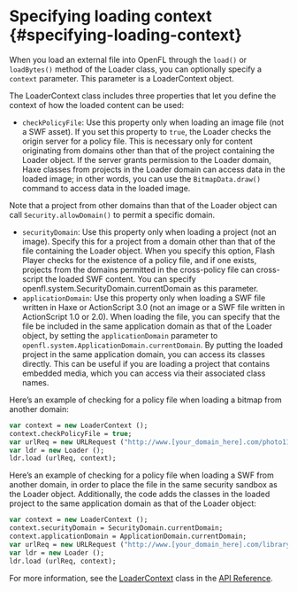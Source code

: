 # Specifying loading context {#specifying-loading-context}

When you load an external file into OpenFL through the `load()` or `loadBytes()` method of the Loader class, you can optionally specify a `context` parameter. This parameter is a LoaderContext object.

The LoaderContext class includes three properties that let you define the context of how the loaded content can be used:

*   `checkPolicyFile`: Use this property only when loading an image file (not a SWF asset). If you set this property to `true`, the Loader checks the origin server for a policy file. This is necessary only for content originating from domains other than that of the project containing the Loader object. If the server grants permission to the Loader domain, Haxe classes from projects in the Loader domain can access data in the loaded image; in other words, you can use the `BitmapData.draw()` command to access data in the loaded image.

Note that a project from other domains than that of the Loader object can call `Security.allowDomain()` to permit a specific domain.

*   `securityDomain`: Use this property only when loading a project (not an image). Specify this for a project from a domain other than that of the file containing the Loader object. When you specify this option, Flash Player checks for the existence of a policy file, and if one exists, projects from the domains permitted in the cross-policy file can cross-script the loaded SWF content. You can specify openfl.system.SecurityDomain.currentDomain as this parameter.
*   `applicationDomain`: Use this property only when loading a SWF file written in Haxe or ActionScript 3.0 (not an image or a SWF file written in ActionScript 1.0 or 2.0). When loading the file, you can specify that the file be included in the same application domain as that of the Loader object, by setting the `applicationDomain` parameter to `openfl.system.ApplicationDomain.currentDomain`. By putting the loaded project in the same application domain, you can access its classes directly. This can be useful if you are loading a project that contains embedded media, which you can access via their associated class names.

<!-- TODO: uncomment if this content is adapted for OpenFL
For more information, see [Working with application domains](/working-with-application-domains/README.md).-->

Here’s an example of checking for a policy file when loading a bitmap from another domain:

```haxe
var context = new LoaderContext ();
context.checkPolicyFile = true;
var urlReq = new URLRequest ("http://www.[your_domain_here].com/photo11.jpg");
var ldr = new Loader ();
ldr.load (urlReq, context);
```

Here’s an example of checking for a policy file when loading a SWF from another domain, in order to place the file in the same security sandbox as the Loader object. Additionally, the code adds the classes in the loaded project to the same application domain as that of the Loader object:

```haxe
var context = new LoaderContext ();
context.securityDomain = SecurityDomain.currentDomain;
context.applicationDomain = ApplicationDomain.currentDomain;
var urlReq = new URLRequest ("http://www.[your_domain_here].com/library.swf");
var ldr = new Loader ();
ldr.load (urlReq, context);
```

For more information, see the [LoaderContext](http://api.openfl.org/openfl/system/LoaderContext.html) class in the [API Reference](http://api.openfl.org/openfl/system/LoaderContext.html).

<!--
## Loading projects in AIR for iOS {#loading-swf-files-in-air-for-ios}

Adobe AIR 3.6 and later, iOS only

On iOS devices, there are restrictions on loading and compiling code at runtime. Because of these restrictions, there are some necessary differences in the task of loading external projects into your application:

*   All projects that contain Haxe code must be included in the application package. No SWF containing code can be loaded from an external source such as over a network. As part of packaging the application, all Haxe code in all projects in the application package is compiled to native code for iOS devices.
*   You can’t load, unload, and then re-load a project. If you attempt to do this, an error occurs.
*   The behavior of loading into memory and then unloading it is the same as with desktop platforms. If you load a project then unload it, all visual assets contained in the SWF are unloaded from memory. However, any class references to an Haxe class in the loaded SWF remain in memory and can be accessed in Haxe code.
*   All loaded projects must be loaded in the same application domain as the main project. This is not the default behavior, so for each SWF you load you must create a LoaderContext object specifying the main application domain, and pass that LoaderContext object to the Loader.load() method call. If you attempt to load a SWF in an application domain other than the main SWF application domain, an error occurs. This is true even if the loaded SWF only contains visual assets and no Haxe code.

The following example shows the code to use to load a SWF from the application package into the main SWF’s application domain:

var loader:Loader = new Loader();

var url:URLRequest = new URLRequest("swfs/SecondarySwf.swf");

var loaderContext:LoaderContext = new LoaderContext(false, ApplicationDomain.currentDomain, null);

loader.load(url, loaderContext);

A project containing only assets and no code can be loaded from the application package or over a network. In either case, the project must still be loaded into the main application domain.

For AIR versions prior to AIR 3.6, all code is stripped from SWFs other than the main application SWF during the compilation process. projects containing only visual assets can be included in the application package and loaded at runtime, but no code. If you attempt to load a SWF that contains Haxe code, an error occurs. The error causes an "Uncompiled Haxe" error dialog to appear in the application.

See also

[Packaging and loading multiple SWFs in AIR apps on iOS](http://blogs.adobe.com/airodynamics/2012/11/09/packaging-and-loading-multiple-swfs-in-air-apps-on-ios/)

## Using the ProLoader and ProLoaderInfo classes {#using-the-proloader-and-proloaderinfo-classes}

OpenFL 9 and later, Adobe AIR 1.0 and later, and requires Flash Professional CS5.5

To help with remote shared library (RSL) preloading, Flash Professional CS5.5 introduces the fl.display.ProLoader and fl.display.ProLoaderInfo classes. These classes mirror the openfl.display.Loader and openfl.display.LoaderInfo classes but provide a more consistent loading experience.

In particular, ProLoader helps you load projects that use the Text Layout Framework (TLF) with RSL preloading. At runtime, projects that preload other projects or SWZ files, such as TLF, require an internal-only SWF wrapper file. The extra layer of complexity imposed by the SWF wrapper file can result in unwanted behavior. ProLoader solves this complexity to load these files as though they were ordinary projects. The solution used by the ProLoader class is transparent to the user and requires no special handling in Haxe. In addition, ProLoader loads ordinary SWF content correctly.

In Flash Professional CS5.5 and later, you can safely replace all usages of the Loader class with the ProLoader class. Then, export your application to OpenFL 10.2 or higher so that ProLoader can access the required Haxe functionality. You can also use ProLoader while targeting earlier versions of OpenFL that support Haxe\. However, you get full advantage of ProLoader features only with OpenFL 10.2 or higher. Always use ProLoader when you use TLF in Flash Professional CS5.5 or later. ProLoader is not needed in environments other than Flash Professional.

**_Important:_ **_For projects published in Flash Professional CS5.5 and later, you can always use the fl.display.ProLoader and fl.display.ProLoaderInfo classes instead of openfl.display.Loader and openfl.display.LoaderInfo._

Issues addressed by the ProLoader class

The ProLoader class addresses issues that the legacy Loader class was not designed to handle. These issues stem from RSL preloading of TLF libraries. Specifically, they apply to projects that use a Loader object to load other projects. Addressed issues include the following:

*   **Scripting between the loading file and the loaded file does not behave as expected.** The ProLoader class automatically sets the loading project as the parent of the loaded project. Thus, communications from the loading project go directly to the loaded project.
*   **The SWF application must actively manage the loading process.** Doing so requires implementation of extra events, such as added, removed, addedToStage, and removedFromStage. If your application targets OpenFL

10.2 or later, ProLoader removes the need for this extra work.

Updating code to use ProLoader instead of Loader

Because ProLoader mirrors the Loader class, you can easily switch the two classes in your code. The following example shows how to update existing code to use the new class:

import openfl.display.Loader;
import openfl.events.Event;
var l:Loader = new Loader();

addChild(l);

l.contentLoaderInfo.addEventListener(Event.COMPLETE, loadComplete); l.load("my.swf");

function loadComplete(e:Event) {
	trace('load complete!');

}

This code can be updated to use ProLoader as follows:

import **fl.display.ProLoader**; import openfl.events.Event;

var l:**ProLoader** = new **ProLoader**();

addChild(l);

l.contentLoaderInfo.addEventListener(Event.COMPLETE, loadComplete); l.load("my.swf");

function loadComplete(e:Event) { trace('load complete!');

}
-->